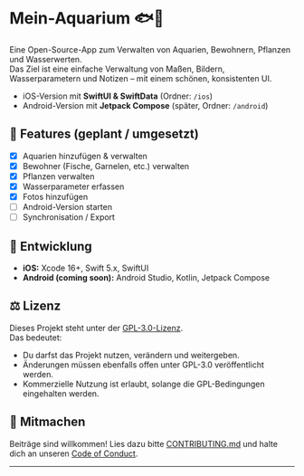# Mein-Aquarium 🐟🌿

Eine Open-Source-App zum Verwalten von Aquarien, Bewohnern, Pflanzen und Wasserwerten.  
Das Ziel ist eine einfache Verwaltung von Maßen, Bildern, Wasserparametern und Notizen – mit einem schönen, konsistenten UI.  
- iOS-Version mit **SwiftUI & SwiftData** (Ordner: `/ios`)  
- Android-Version mit **Jetpack Compose** (später, Ordner: `/android`)  

## 🚀 Features (geplant / umgesetzt)
- [x] Aquarien hinzufügen & verwalten  
- [x] Bewohner (Fische, Garnelen, etc.) verwalten  
- [x] Pflanzen verwalten  
- [x] Wasserparameter erfassen  
- [x] Fotos hinzufügen  
- [ ] Android-Version starten  
- [ ] Synchronisation / Export  

## 📱 Entwicklung
- **iOS:** Xcode 16+, Swift 5.x, SwiftUI  
- **Android (coming soon):** Android Studio, Kotlin, Jetpack Compose  

## ⚖️ Lizenz
Dieses Projekt steht unter der [GPL-3.0-Lizenz](LICENSE).  
Das bedeutet:  
- Du darfst das Projekt nutzen, verändern und weitergeben.  
- Änderungen müssen ebenfalls offen unter GPL-3.0 veröffentlicht werden.  
- Kommerzielle Nutzung ist erlaubt, solange die GPL-Bedingungen eingehalten werden.  

## 🤝 Mitmachen
Beiträge sind willkommen! Lies dazu bitte [CONTRIBUTING.md](CONTRIBUTING.md) und halte dich an unseren [Code of Conduct](CODE_OF_CONDUCT.md).  

---
